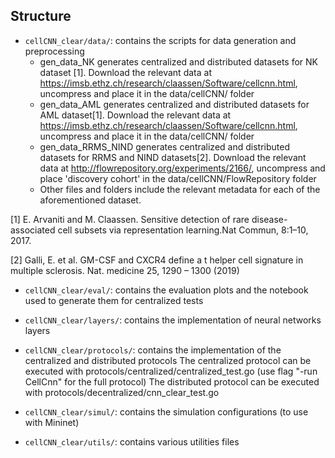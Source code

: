 ## Structure
- `cellCNN_clear/data/`: contains the scripts for data generation and preprocessing
    - gen_data_NK generates centralized and distributed datasets for NK dataset [1]. Download the relevant data
at https://imsb.ethz.ch/research/claassen/Software/cellcnn.html, uncompress and place it in the data/cellCNN/ folder
    - gen_data_AML generates centralized and distributed datasets for AML dataset[1]. Download the relevant data
at https://imsb.ethz.ch/research/claassen/Software/cellcnn.html, uncompress and place it in the data/cellCNN/ folder
    - gen_data_RRMS_NIND generates centralized and distributed datasets for RRMS and NIND datasets[2]. Download the relevant data
at  http://flowrepository.org/experiments/2166/, uncompress and place 'discovery cohort' in the data/cellCNN/FlowRepository folder
    - Other files and folders include the relevant metadata for each of the aforementioned dataset.


[1] E. Arvaniti and M. Claassen. Sensitive detection of rare disease-associated cell subsets via representation learning.Nat Commun, 8:1–10, 2017.

[2] Galli, E. et al. GM-CSF and CXCR4 define a t helper cell signature in multiple sclerosis. Nat. medicine 25, 1290 – 1300
(2019)

- `cellCNN_clear/eval/`: contains the evaluation plots and the notebook used to generate them for centralized tests

- `cellCNN_clear/layers/`: contains the implementation of neural networks layers

- `cellCNN_clear/protocols/`: contains the implementation of the centralized and distributed protocols
    The centralized protocol can be executed with protocols/centralized/centralized_test.go
        (use flag "-run CellCnn" for the full protocol)
    The distributed protocol can be executed with protocols/decentralized/cnn_clear_test.go

- `cellCNN_clear/simul/`: contains the simulation configurations (to use with Mininet)

- `cellCNN_clear/utils/`: contains various utilities files
